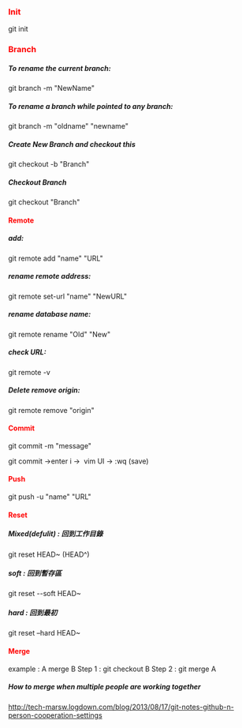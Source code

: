 ### <span style="color:Red"> Init</span>
git init 


### <span style="color:Red"> Branch</span>
##### To rename the current branch:
git branch -m "NewName"
##### To rename a branch while pointed to any branch:
git branch -m "oldname" "newname"
##### Create New Branch and checkout this
git checkout -b "Branch"
##### Checkout Branch
git checkout "Branch"

#### <span style="color:Red"> Remote</span>
##### add:
git remote add "name" "URL"
##### rename remote address:
git remote set-url "name" "NewURL"
##### rename database name:
git remote rename "Old" "New"
##### check URL:
git remote -v
##### Delete remove origin:
git remote remove "origin"

#### <span style="color:Red"> Commit</span>
git commit -m "message"

git commit ->enter i ->  vim UI -> :wq (save)

#### <span style="color:Red"> Push</span>
git push -u "name" "URL"

#### <span style="color:Red"> Reset</span>
##### Mixed(defulit) : 回到工作目錄
git reset HEAD~ (HEAD^)
##### soft : 回到暫存區
git reset --soft HEAD~
##### hard : 回到最初
git reset –hard HEAD~

#### <span style="color:Red"> Merge</span>
example : A merge B
Step 1 : git checkout B
Step 2 : git merge A

##### How to merge when multiple people are working together 
http://tech-marsw.logdown.com/blog/2013/08/17/git-notes-github-n-person-cooperation-settings